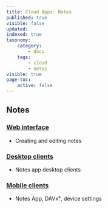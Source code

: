 ```yaml
---
title: Cloud Apps: Notes
published: true
visible: false
updated:
indexed: true
taxonomy:
    category:
        - docs
    tags:
        - cloud
        - notes
visible: true
page-toc:
    active: false
---
```

## Notes

### [Web interface](web)
- Creating and editing notes

### [Desktop clients](desktop)
- Notes app desktop clients

### [Mobile clients](mobile)
- Notes App, DAVx⁵, device settings

